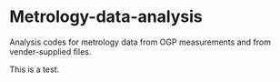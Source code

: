 # Metrology-data-analysis
Analysis codes for metrology data from OGP measurements and from vender-supplied files.

This is a test.
